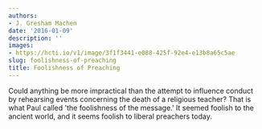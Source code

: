 ```yaml
---
authors:
- J. Gresham Machen
date: '2016-01-09'
description: ''
images:
- https://hcti.io/v1/image/3f1f3441-e088-425f-92e4-e13b8a65c5ae
slug: foolishness-of-preaching
title: Foolishness of Preaching
---
```


Could anything be more impractical than the attempt to influence conduct by rehearsing events concerning the death of a religious teacher? That is what Paul called 'the foolishness of the message.' It seemed foolish to the ancient world, and it seems foolish to liberal preachers today.